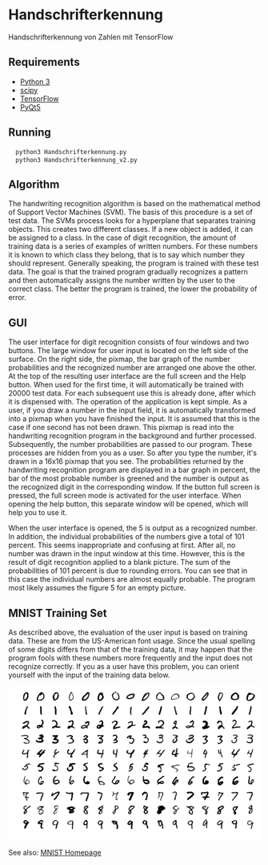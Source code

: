 # Handschrifterkennung

Handschrifterkennung von Zahlen mit TensorFlow

## Requirements

* [Python 3](https://www.python.org/)
* [scipy](https://www.scipy.org/)
* [TensorFlow](https://www.tensorflow.org/)
* [PyQt5](https://www.riverbankcomputing.com/software/pyqt/download5)

## Running

```
  python3 Handschrifterkennung.py
  python3 Handschrifterkennung_v2.py
```

## Algorithm

The handwriting recognition algorithm is based on the mathematical method of Support Vector Machines (SVM). The basis of this procedure is a set of test data. The SVMs process looks for a hyperplane that separates training objects. This creates two different classes. If a new object is added, it can be assigned to a class. In the case of digit recognition, the amount of training data is a series of examples of written numbers. For these numbers it is known to which class they belong, that is to say which number they should represent. Generally speaking, the program is trained with these test data. The goal is that the trained program gradually recognizes a pattern and then automatically assigns the number written by the user to the correct class. The better the program is trained, the lower the probability of error.

## GUI

The user interface for digit recognition consists of four windows and two buttons. The large window for user input is located on the left side of the surface. On the right side, the pixmap, the bar graph of the number probabilities and the recognized number are arranged one above the other. At the top of the resulting user interface are the full screen and the Help button.
When used for the first time, it will automatically be trained with 20000 test data. For each subsequent use this is already done, after which it is dispensed with. The operation of the application is kept simple. As a user, if you draw a number in the input field, it is automatically transformed into a pixmap when you have finished the input. It is assumed that this is the case if one second has not been drawn. This pixmap is read into the handwriting recognition program in the background and further processed. Subsequently, the number probabilities are passed to our program. These processes are hidden from you as a user. So after you type the number, it's drawn in a 16x16 pixmap that you see. The probabilities returned by the handwriting recognition program are displayed in a bar graph in percent, the bar of the most probable number is greened and the number is output as the recognized digit in the corresponding window. If the button full screen is pressed, the full screen mode is activated for the user interface. When opening the help button, this separate window will be opened, which will help you to use it.

When the user interface is opened, the 5 is output as a recognized number. In addition, the individual probabilities of the numbers give a total of 101 percent. This seems inappropriate and confusing at first. After all, no number was drawn in the input window at this time. However, this is the result of digit recognition applied to a blank picture. The sum of the probabilities of 101 percent is due to rounding errors. You can see that in this case the individual numbers are almost equally probable. The program most likely assumes the figure 5 for an empty picture.

## MNIST Training Set

As described above, the evaluation of the user input is based on training data. These are from the US-American font usage. Since the usual spelling of some digits differs from that of the training data, it may happen that the program fools with these numbers more frequently and the input does not recognize correctly. If you as a user have this problem, you can orient yourself with the input of the training data below.

![MNIST Examples](MnistExamples.png)

See also: [MNIST Homepage](http://yann.lecun.com/exdb/mnist/)


